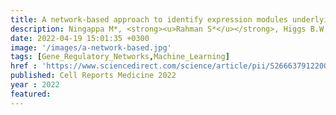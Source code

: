 ```yaml
---
title: A network-based approach to identify expression modules underlying rejection in pediatric liver transplantation
description: Ningappa M*, <strong><u>Rahman S*</u></strong>, Higgs B.W, Ashokkumar C.S, Sahni N, Sindhi R✝,  <strong><u>Das J✝</u></strong>
date: 2022-04-19 15:01:35 +0300
image: '/images/a-network-based.jpg'
tags: [Gene_Regulatory_Networks,Machine_Learning]
href : 'https://www.sciencedirect.com/science/article/pii/S2666379122001227#sec2'
published: Cell Reports Medicine 2022
year : 2022
featured: 
---
```

